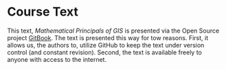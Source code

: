 # Course Text

This text, *Mathematical Principals of GIS* is presented via the Open Source project [GitBook](http://gitbook.com).  The text is presented this way for tow reasons.  First, it allows us, the authors to, utilize GitHub to keep the text under version control (and constant revision).  Second, the text is available freely to anyone with access to the internet.

